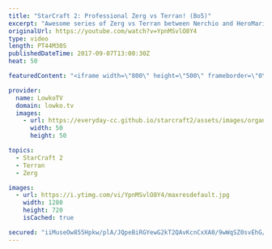 ```yaml
---
title: "StarCraft 2: Professional Zerg vs Terran! (Bo5)"
excerpt: "Awesome series of Zerg vs Terran between Nerchio and HeroMarine. Subscribe for more videos: http://lowko.tv/youtube 125+ Worker kills: https://goo.gl/ZJSDCu  This is a best-of-five series between two of the best StarCraft 2 progamers in Europe. In this series we see a wide variety of strategies that"
originalUrl: https://youtube.com/watch?v=YpnMSvlO8Y4
type: video
length: PT44M30S
publishedDateTime: 2017-09-07T13:00:30Z
heat: 50

featuredContent: "<iframe width=\"800\" height=\"500\" frameborder=\"0\" src=\"https://www.youtube.com/embed/YpnMSvlO8Y4\" allow=\"accelerometer; autoplay; encrypted-media; gyroscope; picture-in-picture\" allowfullscreen></iframe>"

provider:
  name: LowkoTV
  domain: lowko.tv
  images:
    - url: https://everyday-cc.github.io/starcraft2/assets/images/organizations/lowko.tv-50x50.jpg
      width: 50
      height: 50

topics:
  - StarCraft 2
  - Terran
  - Zerg

images:
  - url: https://i.ytimg.com/vi/YpnMSvlO8Y4/maxresdefault.jpg
    width: 1280
    height: 720
    isCached: true

secured: "iiMuseOw855Hpkw/plA/JQpeBiRGYewG2kT2QAvKcnCxXA0/9wWqSZ0svEhG/O9mS/Ek77UR4QqPYh90ZdOgwQxPafpbg7LG3afHGsWPpnR9Dp0fpaRkefQ1izFuIxhUfRiFfuxnFQN4u5wyHWX9ZokFByg4utocbpcrRNp/XT5s9ymIHR47P3LPTSItXehjVlVQFmvtlCNa8QpBSHyY409OIcAPOTulc2+R5Gr3U4HELwu3T7CNbiD6/H4+MH+Wuc7k6PTmZMwJsf1v85WOg+9cKXGQkubdVHBWaPHaLefWO7FzrrI2svtIAXpV7x1/OxDUPFbcooChtV4BKbFdcZZDJmH+vapeVDGIMSLC+8pJKzinruq8JeFkvCOzPtKGxpp2GKjGR18qrE1uadHeXJCX/+ZBTjiV1k/PJbVGgeI=;6t0zk9oyAfy3NWsyHX6TIg=="
---
```


